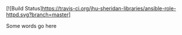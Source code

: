 [![Build Status]https://travis-ci.org/jhu-sheridan-libraries/ansible-role-httpd.svg?branch=master]

Some words go here
